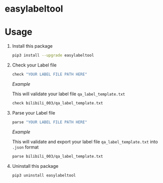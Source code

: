# easylabeltool

# Usage

1. Install this package
    ```bash
    pip3 install --upgrade easylabeltool
    ```

2. Check your Label file
    ```bash
    check "YOUR LABEL FILE PATH HERE"
    ```

    *Example*

    This will validate your label file `qa_label_template.txt`
    ```bash
    check bilibili_003/qa_label_template.txt
    ```

3. Parse your Label file
    ```bash
    parse "YOUR LABEL FILE PATH HERE"
    ```

    *Example*

    This will validate and export your label file `qa_label_template.txt` into `.json` format
    ```bash
    parse bilibili_003/qa_label_template.txt
    ```

4. Uninstall this package
    ```bash
    pip3 uninstall easylabeltool
    ```
